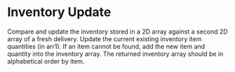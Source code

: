 # Inventory Update

Compare and update the inventory stored in a 2D array against a second 2D array of a fresh delivery. Update the current existing inventory item quantities (in arr1). If an item cannot be found, add the new item and quantity into the inventory array. The returned inventory array should be in alphabetical order by item.
